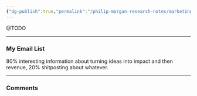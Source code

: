 ```yaml
---
{"dg-publish":true,"permalink":"/philip-morgan-research-notes/marketing/is-there-a-predictable-path-to-thought-leadership/"}
---
```


@TODO


<div class="transclusion">

---

### My Email List

80% interesting information about turning ideas into impact and then revenue, 20% shitposting about whatever.

<script async data-uid="7f3b9aa331" src="https://philip-morgan-consulting.ck.page/7f3b9aa331/index.js"></script>
</div>



<div class="transclusion">

---

### Comments

&nbsp;

<script src="https://utteranc.es/client.js"
        repo="philipmorg/philip-morgan-research-notes"
        issue-term="pathname"
        label="comment"
        theme="github-light"
        crossorigin="anonymous"
        async>
</script>

&nbsp;
</div>
